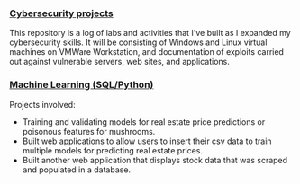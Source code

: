 ### [Cybersecurity projects](https://github.com/Apl223/Home-Lab)

This repository is a log of labs and activities that I've built as I expanded my cybersecurity skills. 
It will be consisting of Windows and Linux virtual machines on VMWare Workstation, and documentation of 
exploits carried out against vulnerable servers, web sites, and applications.

### [Machine Learning (SQL/Python)](https://apl223.github.io/Portfolio/Machine-Learning/)

Projects involved:
* Training and validating models for real estate price predictions or poisonous features for mushrooms.
* Built web applications to allow users to insert their csv data to train multiple models for predicting real estate prices.
* Built another web application that displays stock data that was scraped and populated in a database. 
